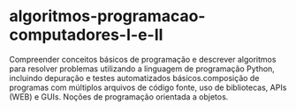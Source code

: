 # algoritmos-programacao-computadores-I-e-II
Compreender conceitos básicos de programação e descrever algoritmos para resolver problemas utilizando a linguagem de programação Python, incluindo depuração e testes automatizados básicos.composição de programas com múltiplos arquivos de código fonte, uso de bibliotecas, APIs (WEB) e GUIs. Noções de programação orientada a objetos.
